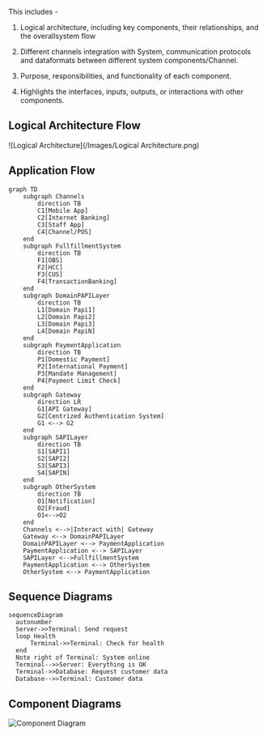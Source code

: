 
This includes -

1. Logical architecture, including key components, their relationships, and the overallsystem flow

2. Different channels integration with System, communication protocols and dataformats between different system components/Channel.

3. Purpose, responsibilities, and functionality of each component.

4. Highlights the interfaces, inputs, outputs, or interactions with other components.

## Logical Architecture Flow
![Logical Architecture](/Images/Logical Architecture.png)


## Application Flow

```mermaid
graph TD
    subgraph Channels
        direction TB
        C1[Mobile App]
        C2[Internet Banking]
        C3[Staff App]
        C4[Channel/POS]		
    end
	subgraph FullfillmentSystem
        direction TB
        F1[OBS]
        F2[HCC]
        F3[CUS]
        F4[TransactionBanking]		
    end
	subgraph DomainPAPILayer
        direction TB
        L1[Domain Papi1]
        L2[Domain Papi2]
        L3[Domain Papi3]
        L4[Domain PapiN]		
    end
    subgraph PaymentApplication
        direction TB
        P1[Domestic Payment]
        P2[International Payment]
        P3[Mandate Management]
        P4[Payment Limit Check]		
    end
    subgraph Gateway
        direction LR
        G1[API Gateway]
        G2[Centrized Authentication System]
		G1 <--> G2
    end	
	subgraph SAPILayer
        direction TB
        S1[SAPI1]
        S2[SAPI2]
        S3[SAPI3]
        S4[SAPIN]		
    end
	subgraph OtherSystem
        direction TB
        O1[Notification]
        O2[Fraud]
		O1<-->O2
    end
    Channels <-->|Interact with| Gateway
	Gateway <--> DomainPAPILayer
	DomainPAPILayer <--> PaymentApplication
	PaymentApplication <--> SAPILayer
	SAPILayer <-->FullfillmentSystem
    PaymentApplication <--> OtherSystem
    OtherSystem <--> PaymentApplication
```

## Sequence Diagrams

```mermaid
sequenceDiagram
  autonumber
  Server->>Terminal: Send request
  loop Health
      Terminal->>Terminal: Check for health
  end
  Note right of Terminal: System online
  Terminal-->>Server: Everything is OK
  Terminal->>Database: Request customer data
  Database-->>Terminal: Customer data
```
## Component Diagrams
![Component Diagram](/Images/ComponentDiagram.png)